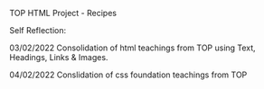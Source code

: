 TOP HTML Project - Recipes

Self Reflection: 

03/02/2022
Consolidation of html teachings from TOP using Text, Headings, Links & Images.

04/02/2022
Conslidation of css foundation teachings from TOP


